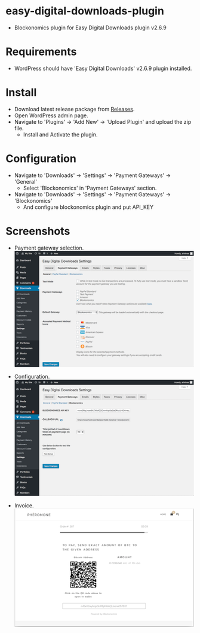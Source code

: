 # easy-digital-downloads-plugin
  * Blockonomics plugin for Easy Digital Downloads plugin v2.6.9
# Requirements
  * WordPress should have 'Easy Digital Downloads' v2.6.9 plugin installed.
# Install 
  * Download latest release package from [Releases](https://github.com/blockonomics/easy-digital-downloads-plugin/releases).
  * Open WordPress admin page.
  * Navigate to 'Plugins' -> 'Add New' -> 'Upload Plugin' and upload the zip file. 
	* Install and Activate the plugin.
# Configuration
  * Navigate to 'Downloads' -> 'Settings' -> 'Payment Gateways' -> 'General'
  	* Select 'Blockonomics' in 'Payment Gateways' section.
  * Navigate to 'Downloads' -> 'Settings' -> 'Payment Gateways' -> 'Blockonomics'
  	* And configure blockonomics plugin and put API_KEY
# Screenshots
  * Payment gateway selection.
  ![](screenshots/screenshot_1.png)

  * Configuration.
  ![](screenshots/screenshot_2.png) 

  * Invoice.
  ![](screenshots/screenshot_3.png) 
